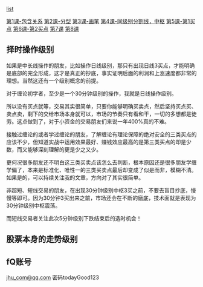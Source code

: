 
[list](http://v.qq.com/x/search/?searchSession=tabid=%E5%85%A8%E9%83%A8|0,%E8%B4%A2%E7%BB%8F|13,%E6%95%99%E8%82%B2|15,%E5%85%B6%E5%AE%83|7&preQid=5Raoz1YoEmrpvIqvK0DU371cxDxsTT_lZOuOlC2lYSTHPjJshdjR4g&q=%E7%BC%A0%E8%AE%BA%20%20%E6%BB%9A%E9%9B%AA%E7%90%83%E7%A0%94%E4%B9%A0%E7%A4%BE&queryFrom=3&isNeedQc=false&filterValue=undefined&cur=1&pageContext=)

[第1课-包含关系](https://v.qq.com/x/page/a07659fptl5.html)
[第2课-分型](https://v.qq.com/x/page/l0768l7c37f.html)
[第3课-画笔](https://v.qq.com/x/page/z07793r2nrh.html)
[第4课-同级别分割线，中枢](https://v.qq.com/x/page/q0700iwyscw.html)
[第5课-第1买点](https://v.qq.com/x/page/t0712zeoony.html)
[第6课-第2买点](https://v.qq.com/x/page/v0741ekyyfl.html)
[第7课](https://v.qq.com/x/page/v0753akzw2o.html)
[第8课](https://v.qq.com/x/page/r0779fp4r2p.html)


## 择时操作级别

如果是中长线操作的朋友，比如操作日线级别，那只有出现日线3买点，才能明确是底部的完全形成，这才是真正的抄底，事实证明后面的利润和上涨速度都非常的理想。当然这还有一个级别概念的前提。

对于缠论初学者，至少是一个30分钟级别的操作，我就是日线操作级别。 



所以没有买点就等，交易其实很简单，只要你能够明确买卖点，然后坚持买点买、卖点卖，剩下的交给市场本身就可以，市场的节奏只有看和干，一切的多想都是徒劳。这点做到了，对于小资金的交易朋友们来说一年400%真的不难。



接触过缠论的或者学过缠论的朋友，了解缠论有理论保障的绝对安全的三类买点的应该不少，但知道实战中运用效果最好、赚钱效应最高的是第三类买点的却是少数，而又能够深刻理解的更是少之又少。



更何况很多朋友还不明白这三类买卖点该怎么去判断，根本原因还是很多朋友学缠学偏了，本来是标准化、唯性一的三类买卖点最后却变成了似是而非，模糊不清。如果是的，可以持续关注我的文章，方向对了其实很简单。


非超短、短线交易的朋友，在出现30分钟级别中枢3买之前，不要去盲目抄底，慢慢等即可。因为30分钟3买出来之前，市场还会在不断的磨底，技术面就是表现为30分钟级别中枢震荡。

而短线交易者关注此次5分钟级别下跌结束后的选时机会！

## 股票本身的走势级别
 

## fQ账号

jhu_com@qq.com
密码todayGood123


 
